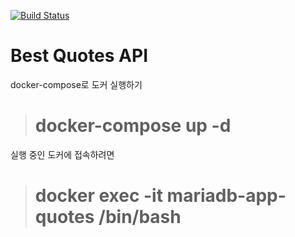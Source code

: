 [![Build Status](https://travis-ci.org/kenshin579/app-quotes.svg?branch=master)](https://travis-ci.org/kenshin579/app-quotes)

Best Quotes API
=====
 

docker-compose로 도커 실행하기
># docker-compose up -d

실행 중인 도커에 접속하려면 
># docker exec -it mariadb-app-quotes /bin/bash